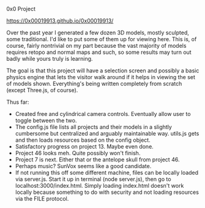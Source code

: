 0x0 Project

https://0x00019913.github.io/0x00019913/

Over the past year I generated a few dozen 3D models, mostly sculpted, some traditional. I'd like to put some of them up for viewing here. This is, of course, fairly nontrivial on my part because the vast majority of models requires retopo and normal maps and such, so some results may turn out badly while yours truly is learning.

The goal is that this project will have a selection screen and possibly a basic physics engine that lets the visitor walk around if it helps in viewing the set of models shown. Everything's being written completely from scratch (except Three.js, of course).

Thus far:
- Created free and cylindrical camera controls. Eventually allow user to toggle between the two.
- The config.js file lists all projects and their models in a slightly cumbersome but centralized and arguably maintainable way. utils.js gets and then loads resources based on the config object.
- Satisfactory progress on project 13. Maybe even done.
- Project 46 looks meh. Quite possibly won't finish.
- Project 7 is next. Either that or the antelope skull from project 46.
- Perhaps music? SunVox seems like a good candidate.
- If not running this off some different machine, files can be locally loaded via server.js. Start it up in terminal (node server.js), then go to localhost:3000/index.html. Simply loading index.html doesn't work locally because something to do with security and not loading resources via the FILE protocol.
